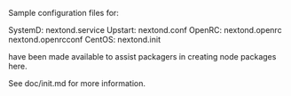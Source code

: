 Sample configuration files for:

SystemD: nextond.service
Upstart: nextond.conf
OpenRC:  nextond.openrc
         nextond.openrcconf
CentOS:  nextond.init

have been made available to assist packagers in creating node packages here.

See doc/init.md for more information.
